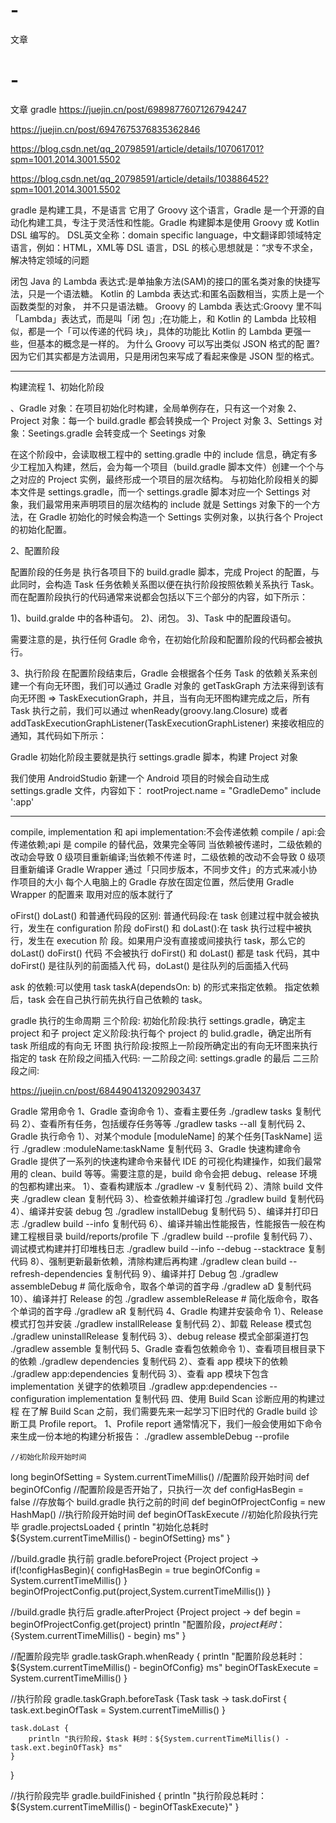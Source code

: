 # -
文章
# -
文章
gradle
https://juejin.cn/post/6989877607126794247

https://juejin.cn/post/6947675376835362846


https://blog.csdn.net/qq_20798591/article/details/107061701?spm=1001.2014.3001.5502

https://blog.csdn.net/qq_20798591/article/details/103886452?spm=1001.2014.3001.5502


gradle  是构建工具，不是语言
它用了 Groovy 这个语言，Gradle 是一个开源的自动化构建工具，专注于灵活性和性能。Gradle 构建脚本是使用 Groovy 或 Kotlin DSL 编写的。
DSL英文全称：domain specific language，中文翻译即领域特定语言，例如：HTML，XML等 DSL 语言，DSL 的核心思想就是：“求专不求全，解决特定领域的问题

闭包
Java 的 Lambda 表达式:是单抽象方法(SAM)的接口的匿名类对象的快捷写 法，只是一个语法糖。
Kotlin 的 Lambda 表达式:和匿名函数相当，实质上是一个函数类型的对象， 并不只是语法糖。
Groovy 的 Lambda 表达式:Groovy 里不叫「Lambda」表达式，而是叫「闭 包」;在功能上，和 Kotlin 的 Lambda 比较相似，都是一个「可以传递的代码 块」，具体的功能比 Kotlin 的 Lambda 更强一些，但基本的概念是一样的。
为什么 Groovy 可以写出类似 JSON 格式的配 置?
因为它们其实都是方法调用，只是用闭包来写成了看起来像是 JSON 型的格式。

----------------------------
构建流程
1、初始化阶段




、Gradle 对象：在项目初始化时构建，全局单例存在，只有这一个对象
2、Project 对象：每一个 build.gradle 都会转换成一个 Project 对象
3、Settings 对象：Seetings.gradle 会转变成一个 Seetings 对象

在这个阶段中，会读取根工程中的 setting.gradle 中的 include 信息，确定有多少工程加入构建，然后，会为每一个项目（build.gradle 脚本文件）创建一个个与之对应的 Project 实例，最终形成一个项目的层次结构。
与初始化阶段相关的脚本文件是 settings.gradle，而一个 settings.gradle 脚本对应一个 Settings 对象，我们最常用来声明项目的层次结构的 include 就是 Settings 对象下的一个方法，在 Gradle 初始化的时候会构造一个 Settings 实例对象，以执行各个 Project 的初始化配置。




2、配置阶段

配置阶段的任务是 执行各项目下的 build.gradle 脚本，完成 Project 的配置，与此同时，会构造 Task 任务依赖关系图以便在执行阶段按照依赖关系执行  Task。而在配置阶段执行的代码通常来说都会包括以下三个部分的内容，如下所示：

1)、build.gralde 中的各种语句。
2)、闭包。
3)、Task 中的配置段语句。

需要注意的是，执行任何 Gradle 命令，在初始化阶段和配置阶段的代码都会被执行。



3、执行阶段
在配置阶段结束后，Gradle 会根据各个任务 Task 的依赖关系来创建一个有向无环图，我们可以通过 Gradle 对象的 getTaskGraph 方法来得到该有向无环图 => TaskExecutionGraph，并且，当有向无环图构建完成之后，所有 Task 执行之前，我们可以通过 whenReady(groovy.lang.Closure) 或者 addTaskExecutionGraphListener(TaskExecutionGraphListener) 来接收相应的通知，其代码如下所示：










Gradle 初始化阶段主要就是执行 settings.gradle 脚本，构建 Project 对象

我们使用 AndroidStudio 新建一个 Android 项目的时候会自动生成 settings.gradle 文件，内容如下：
rootProject.name = "GradleDemo"
include ':app'

-------------------------------------
compile, implementation 和 api
implementation:不会传递依赖
compile / api:会传递依赖;api 是 compile 的替代品，效果完全等同 当依赖被传递时，二级依赖的改动会导致 0 级项目重新编译;当依赖不传递 时，二级依赖的改动不会导致 0 级项目重新编译
Gradle Wrapper
通过「只同步版本，不同步文件」的方式来减小协作项目的大小 每个人电脑上的 Gradle 存放在固定位置，然后使用 Gradle Wrapper 的配置来 取用对应的版本就行了

oFirst() doLast() 和普通代码段的区别:
普通代码段:在 task 创建过程中就会被执行，发生在 configuration 阶段 doFirst() 和 doLast():在 task 执行过程中被执行，发生在 execution 阶 段。如果用户没有直接或间接执行 task，那么它的 doLast() doFirst() 代码 不会被执行
doFirst() 和 doLast() 都是 task 代码，其中 doFirst() 是往队列的前面插入代 码，doLast() 是往队列的后面插入代码


ask 的依赖:可以使用 task taskA(dependsOn: b) 的形式来指定依赖。 指定依赖后，task 会在自己执行前先执行自己依赖的 task。


gradle 执行的生命周期 三个阶段:
初始化阶段:执行 settings.gradle，确定主 project 和子 project 定义阶段:执行每个 project 的 bulid.gradle，确定出所有 task 所组成的有向无 环图
执行阶段:按照上一阶段所确定出的有向无环图来执行指定的 task
在阶段之间插入代码: 一二阶段之间:
settings.gradle 的最后 二三阶段之间:






https://juejin.cn/post/6844904132092903437



Gradle 常用命令
1、Gradle 查询命令
1）、查看主要任务
    ./gradlew tasks
复制代码
2）、查看所有任务，包括缓存任务等等
    ./gradlew tasks --all
复制代码
2、Gradle 执行命令
1）、对某个module [moduleName]   的某个任务[TaskName] 运行
    ./gradlew :moduleName:taskName
复制代码
3、Gradle 快速构建命令
Gradle 提供了一系列的快速构建命令来替代 IDE 的可视化构建操作，如我们最常用的 clean、build 等等。需要注意的是，build 命令会把 debug、release 环境的包都构建出来。
1）、查看构建版本
    ./gradlew -v
复制代码
2）、清除 build 文件夹
    ./gradlew clean
复制代码
3）、检查依赖并编译打包
    ./gradlew build
复制代码
4）、编译并安装 debug 包
    ./gradlew installDebug
复制代码
5）、编译并打印日志
    ./gradlew build --info
复制代码
6）、编译并输出性能报告，性能报告一般在构建工程根目录 build/reports/profile 下
    ./gradlew build --profile
复制代码
7）、调试模式构建并打印堆栈日志
    ./gradlew build --info --debug --stacktrace
复制代码
8）、强制更新最新依赖，清除构建后再构建
    ./gradlew clean build --refresh-dependencies
复制代码
9）、编译并打 Debug 包
    ./gradlew assembleDebug
    # 简化版命令，取各个单词的首字母
    ./gradlew aD
复制代码
10）、编译并打 Release 的包
    ./gradlew assembleRelease
    # 简化版命令，取各个单词的首字母
    ./gradlew aR
复制代码
4、Gradle 构建并安装命令
1）、Release 模式打包并安装
    ./gradlew installRelease
复制代码
2）、卸载 Release 模式包
    ./gradlew uninstallRelease
复制代码
3）、debug release 模式全部渠道打包
    ./gradlew assemble
复制代码
5、Gradle 查看包依赖命令
1）、查看项目根目录下的依赖
    ./gradlew dependencies
复制代码
2）、查看 app 模块下的依赖
    ./gradlew app:dependencies
复制代码
3）、查看 app 模块下包含 implementation 关键字的依赖项目
    ./gradlew app:dependencies --configuration implementation
复制代码
四、使用 Build Scan 诊断应用的构建过程
在了解 Build Scan 之前，我们需要先来一起学习下旧时代的 Gradle build 诊断工具 Profile report。
1、Profile report
通常情况下，我们一般会使用如下命令来生成一份本地的构建分析报告：
    ./gradlew assembleDebug --profile
    
    
    
    //初始化阶段开始时间
long beginOfSetting = System.currentTimeMillis()
//配置阶段开始时间
def beginOfConfig
//配置阶段是否开始了，只执行一次
def configHasBegin = false
//存放每个 build.gradle 执行之前的时间
def beginOfProjectConfig = new HashMap()
//执行阶段开始时间
def beginOfTaskExecute
//初始化阶段执行完毕
gradle.projectsLoaded {
    println "初始化总耗时 ${System.currentTimeMillis() - beginOfSetting} ms"
}

//build.gradle 执行前
gradle.beforeProject {Project project ->
    if(!configHasBegin){
        configHasBegin = true
        beginOfConfig = System.currentTimeMillis()
    }
    beginOfProjectConfig.put(project,System.currentTimeMillis())
}

//build.gradle 执行后
gradle.afterProject {Project project ->
    def begin = beginOfProjectConfig.get(project)
    println "配置阶段，$project 耗时：${System.currentTimeMillis() - begin} ms"
}

//配置阶段完毕
gradle.taskGraph.whenReady {
    println "配置阶段总耗时：${System.currentTimeMillis() - beginOfConfig} ms"
    beginOfTaskExecute = System.currentTimeMillis()
}

//执行阶段
gradle.taskGraph.beforeTask {Task task ->
    task.doFirst {
        task.ext.beginOfTask = System.currentTimeMillis()
    }

    task.doLast {
        println "执行阶段，$task 耗时：${System.currentTimeMillis() - task.ext.beginOfTask} ms"
    }
}

//执行阶段完毕
gradle.buildFinished {
    println "执行阶段总耗时：${System.currentTimeMillis() - beginOfTaskExecute}"
}



